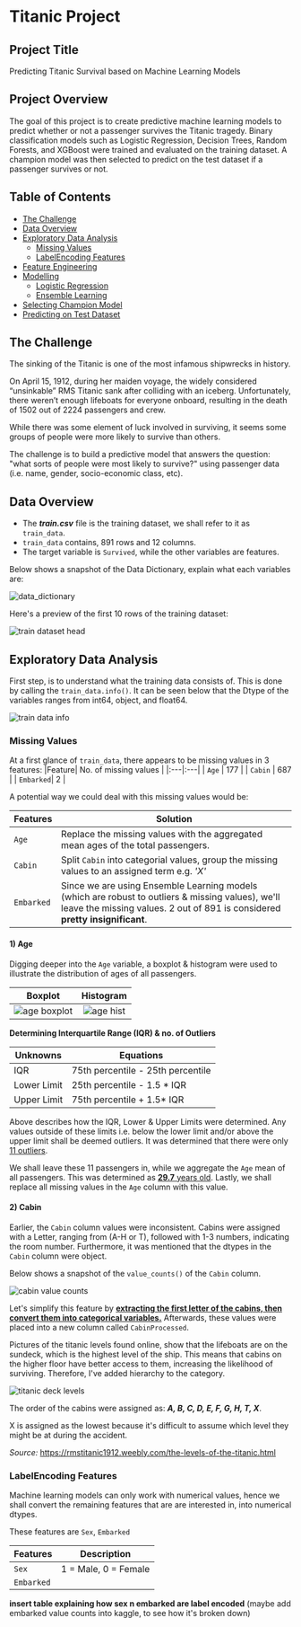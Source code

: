 # Titanic Project

## Project Title
Predicting Titanic Survival based on Machine Learning Models

## Project Overview
The goal of this project is to create predictive machine learning models to predict whether or not a passenger survives the Titanic tragedy. Binary classification models such as Logistic Regression, Decision Trees, Random Forests, and XGBoost were trained and evaluated on the training dataset. A champion model was then selected to predict on the test dataset if a passenger survives or not.

## Table of Contents
- [The Challenge](#the-challenge)
- [Data Overview](#data-overview)
- [Exploratory Data Analysis](#exploratory-data-analysis)
  - [Missing Values](#missing-values)
  - [LabelEncoding Features](#labelencoding-features)
- [Feature Engineering](#feature-engineering)
- [Modelling](#modelling)
  - [Logistic Regression](#logistic-regression)
  - [Ensemble Learning](#ensemble-learning)
- [Selecting Champion Model](#selecting-champion-model)
- [Predicting on Test Dataset](#predicting-on-test-dataset)

## The Challenge
The sinking of the Titanic is one of the most infamous shipwrecks in history.

On April 15, 1912, during her maiden voyage, the widely considered “unsinkable” RMS Titanic sank after colliding with an iceberg. Unfortunately, there weren’t enough lifeboats for everyone onboard, resulting in the death of 1502 out of 2224 passengers and crew.

While there was some element of luck involved in surviving, it seems some groups of people were more likely to survive than others.

The challenge is to build a predictive model that answers the question: "what sorts of people were most likely to survive?" using passenger data (i.e. name, gender, socio-economic class, etc).

## Data Overview
- The ***train.csv*** file is the training dataset, we shall refer to it as `train_data`.
- `train_data` contains, 891 rows and 12 columns.
- The target variable is `Survived`, while the other variables are features.
  
Below shows a snapshot of the Data Dictionary, explain what each variables are:

![data_dictionary](https://github.com/justin-97/Titanic-Project/blob/main/Images/datadictionary.jpg)

Here's a preview of the first 10 rows of the training dataset:

![train dataset head](https://github.com/justin-97/Titanic-Project/blob/main/Images/traindatasethead.jpg)

## Exploratory Data Analysis
First step, is to understand what the training data consists of. This is done by calling the `train_data.info()`. It can be seen below that the Dtype of the variables ranges from int64, object, and float64.

![train data info](https://github.com/justin-97/Titanic-Project/blob/main/Images/traindatainfo.jpg)

### Missing Values

At a first glance of `train_data`, there appears to be missing values in 3 features:
 |Feature| No. of missing values |
 |:---|:---|
 | `Age` | 177 |
 | `Cabin` | 687 |
 | `Embarked`| 2 |

A potential way we could deal with this missing values would be:

| Features | Solution |
| :-------- | -------- |
|  `Age`  | Replace the missing values with the aggregated mean ages of the total passengers. |
| `Cabin` | Split `Cabin` into categorial values, group the missing values to an assigned term e.g. *'X'* |
| `Embarked` | Since we are using Ensemble Learning models (which are robust to outliers & missing values), we'll leave the missing values. 2 out of 891 is considered **pretty insignificant**. |


#### 1) Age
Digging deeper into the `Age` variable, a boxplot & histogram were used to illustrate the distribution of ages of all passengers.

| Boxplot | Histogram |
:---: | :---:
![age boxplot](https://github.com/justin-97/Titanic-Project/blob/main/Images/ageboxplot.jpg) | ![age hist](https://github.com/justin-97/Titanic-Project/blob/main/Images/agehist.jpg)

**Determining Interquartile Range (IQR) & no. of Outliers**

| Unknowns | Equations |
|---|---|
| IQR | 75th percentile - 25th percentile |
| Lower Limit | 25th percentile - 1.5 * IQR |
| Upper Limit | 75th percentile + 1.5* IQR |

Above describes how the IQR, Lower & Upper Limits were determined. Any values outside of these limits i.e. below the lower limit and/or above the upper limit shall be deemed outliers. It was determined that there were only <ins>11 outliers</ins>.

We shall leave these 11 passengers in, while we aggregate the `Age` mean of all passengers. This was determined as <ins>**29.7** years old</ins>. Lastly, we shall replace all missing values in the `Age` column with this value.

#### 2) Cabin
Earlier, the `Cabin` column values were inconsistent. Cabins were assigned with a Letter, ranging from (A-H or T), followed with 1-3 numbers, indicating the room number. Furthermore, it was mentioned that the dtypes in the `Cabin` column were object. 

Below shows a snapshot of the `value_counts()` of the `Cabin` column.

![cabin value counts](https://github.com/justin-97/Titanic-Project/blob/main/Images/cabinvaluecounts.jpg)

Let's simplify this feature by <ins>**extracting the first letter of the cabins, then convert them into categorical variables.**</ins> Afterwards, these values were placed into a new column called `CabinProcessed`.

Pictures of the titanic levels found online, show that the lifeboats are on the sundeck, which is the highest level of the ship. This means that cabins on the higher floor have better access to them, increasing the likelihood of surviving. Therefore, I've added hierarchy to the category.

![titanic deck levels](https://github.com/justin-97/Titanic-Project/blob/main/Images/titanic%20deck%20levels.jpg)

The order of the cabins were assigned as: ***A, B, C, D, E, F, G, H, T, X***.

X is assigned as the lowest because it's difficult to assume which level they might be at during the accident.

*Source:* https://rmstitanic1912.weebly.com/the-levels-of-the-titanic.html

### LabelEncoding Features

Machine learning models can only work with numerical values, hence we shall convert the remaining features that are are interested in, into numerical dtypes. 

These features are `Sex`, `Embarked`

| Features | Description |
|---|---|
|`Sex`| 1 = Male, 0 = Female|
|`Embarked`|

**insert table explaining how sex n embarked are label encoded** (maybe add embarked value counts into kaggle, to see how it's broken down)
